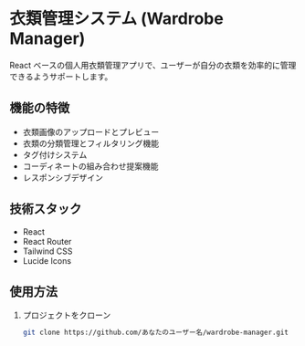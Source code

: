 # 衣類管理システム (Wardrobe Manager)

React ベースの個人用衣類管理アプリで、ユーザーが自分の衣類を効率的に管理できるようサポートします。

## 機能の特徴
- 衣類画像のアップロードとプレビュー  
- 衣類の分類管理とフィルタリング機能  
- タグ付けシステム  
- コーディネートの組み合わせ提案機能  
- レスポンシブデザイン  

## 技術スタック
- React  
- React Router  
- Tailwind CSS  
- Lucide Icons  

## 使用方法
1. プロジェクトをクローン  
   ```bash
   git clone https://github.com/あなたのユーザー名/wardrobe-manager.git
